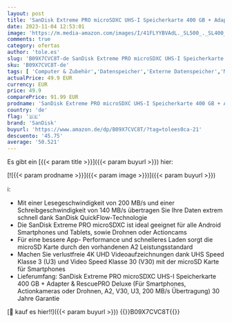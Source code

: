 ```yaml
---
layout: post
title: 'SanDisk Extreme PRO microSDXC UHS-I Speicherkarte 400 GB + Adapter & RescuePRO Deluxe  Für Smartphones  Actionkameras oder Drohnen  A2  Class 10  V30  U3  200 MB/s Übertragung '
date: 2023-11-04 12:53:01
image: 'https://m.media-amazon.com/images/I/41FLYYBVAdL._SL500_._SL400_.jpg'
comments: true
category: ofertas
author: 'tole.es'
slug: 'B09X7CVC8T-de SanDisk Extreme PRO microSDXC UHS-I Speicherkarte 400 GB +...'
sku: 'B09X7CVC8T-de'
tags: [ 'Computer & Zubehör','Datenspeicher','Externe Datenspeicher','Micro SD Speicherkarten','Speicherkarten','sandisk','🇩🇪', ]
actualPrice: 49.9 EUR
currency: EUR
price: 49.9
comparePrice: 91.99 EUR
prodname: 'SanDisk Extreme PRO microSDXC UHS-I Speicherkarte 400 GB + Adapter & RescuePRO Deluxe  Für Smartphones  Actionkameras oder Drohnen  A2  Class 10  V30  U3  200 MB/s Übertragung '
country: 'de'
flag: '🇩🇪'
brand: 'SanDisk'
buyurl: 'https://www.amazon.de/dp/B09X7CVC8T/?tag=tolees0ca-21'
descuento: '45.75'
average: '50.521'
---
```


Es gibt ein [{{< param title >}}]({{< param buyurl >}}) hier:

[![{{< param prodname >}}]({{< param image >}})]({{< param buyurl >}})

ℹ️:

- Mit einer Lesegeschwindigkeit von 200 MB/s und einer Schreibgeschwindigkeit von 140 MB/s übertragen Sie Ihre Daten extrem schnell dank SanDisk QuickFlow-Technologie
- Die SanDisk Extreme PRO microSDXC ist ideal geeignet für alle Android Smartphones und Tablets, sowie Drohnen oder Actioncams
- Für eine bessere App- Performance und schnelleres Laden sorgt die microSD Karte durch den vorhandenen A2 Leistungsstandard
- Machen Sie verlustfreie 4K UHD Videoaufzeichnungen dank UHS Speed Klasse 3 (U3) und Video Speed Klasse 30 (V30) mit der microSD Karte für Smartphones
- Lieferumfang: SanDisk Extreme PRO microSDXC UHS-I Speicherkarte 400 GB + Adapter & RescuePRO Deluxe (Für Smartphones, Actionkameras oder Drohnen, A2, V30, U3, 200 MB/s Übertragung) 30 Jahre Garantie

[🛒 kauf es hier!!]({{< param buyurl >}})
{{<world>}}B09X7CVC8T{{</world>}}
